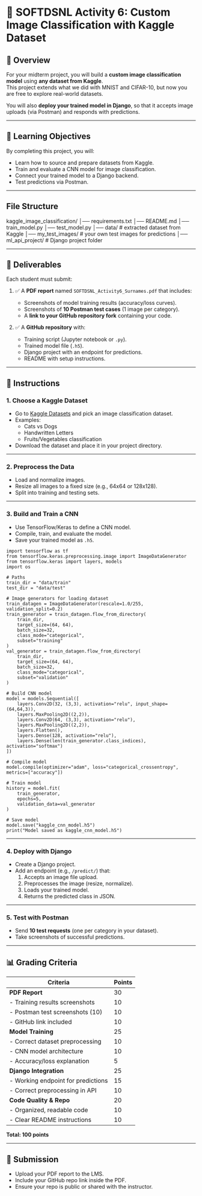 # 🧠 SOFTDSNL Activity 6: Custom Image Classification with Kaggle Dataset

## 📌 Overview
For your midterm project, you will build a **custom image classification model** using **any dataset from Kaggle**.  
This project extends what we did with MNIST and CIFAR-10, but now you are free to explore real-world datasets.

You will also **deploy your trained model in Django**, so that it accepts image uploads (via Postman) and responds with predictions.

---

## 🎯 Learning Objectives
By completing this project, you will:
- Learn how to source and prepare datasets from Kaggle.
- Train and evaluate a CNN model for image classification.
- Connect your trained model to a Django backend.
- Test predictions via Postman.

---

## File Structure

kaggle_image_classification/
│── requirements.txt
│── README.md
│── train_model.py
│── test_model.py
│── data/              # extracted dataset from Kaggle
│── my_test_images/    # your own test images for predictions
│── ml_api_project/    # Django project folder

---

## 📂 Deliverables
Each student must submit:

1. ✅ A **PDF report** named `SOFTDSNL_Activity6_Surnames.pdf` that includes:
   - Screenshots of model training results (accuracy/loss curves).
   - Screenshots of **10 Postman test cases** (1 image per category).
   - A **link to your GitHub repository fork** containing your code.

2. ✅ A **GitHub repository** with:
   - Training script (Jupyter notebook or `.py`).
   - Trained model file (`.h5`).
   - Django project with an endpoint for predictions.
   - README with setup instructions.

---

## 📝 Instructions

### 1. Choose a Kaggle Dataset
- Go to [Kaggle Datasets](https://www.kaggle.com/datasets) and pick an image classification dataset.  
- Examples: 
  - Cats vs Dogs
  - Handwritten Letters
  - Fruits/Vegetables classification
- Download the dataset and place it in your project directory.

---

### 2. Preprocess the Data
- Load and normalize images.
- Resize all images to a fixed size (e.g., 64x64 or 128x128).
- Split into training and testing sets.

---

### 3. Build and Train a CNN
- Use TensorFlow/Keras to define a CNN model.
- Compile, train, and evaluate the model.
- Save your trained model as `.h5`.

```
import tensorflow as tf
from tensorflow.keras.preprocessing.image import ImageDataGenerator
from tensorflow.keras import layers, models
import os

# Paths
train_dir = "data/train"
test_dir = "data/test"

# Image generators for loading dataset
train_datagen = ImageDataGenerator(rescale=1.0/255, validation_split=0.2)
train_generator = train_datagen.flow_from_directory(
    train_dir,
    target_size=(64, 64),
    batch_size=32,
    class_mode="categorical",
    subset="training"
)
val_generator = train_datagen.flow_from_directory(
    train_dir,
    target_size=(64, 64),
    batch_size=32,
    class_mode="categorical",
    subset="validation"
)

# Build CNN model
model = models.Sequential([
    layers.Conv2D(32, (3,3), activation="relu", input_shape=(64,64,3)),
    layers.MaxPooling2D((2,2)),
    layers.Conv2D(64, (3,3), activation="relu"),
    layers.MaxPooling2D((2,2)),
    layers.Flatten(),
    layers.Dense(128, activation="relu"),
    layers.Dense(len(train_generator.class_indices), activation="softmax")
])

# Compile model
model.compile(optimizer="adam", loss="categorical_crossentropy", metrics=["accuracy"])

# Train model
history = model.fit(
    train_generator,
    epochs=5,
    validation_data=val_generator
)

# Save model
model.save("kaggle_cnn_model.h5")
print("Model saved as kaggle_cnn_model.h5")
```

---

### 4. Deploy with Django
- Create a Django project.
- Add an endpoint (e.g., `/predict/`) that:
  1. Accepts an image file upload.
  2. Preprocesses the image (resize, normalize).
  3. Loads your trained model.
  4. Returns the predicted class in JSON.

---

### 5. Test with Postman
- Send **10 test requests** (one per category in your dataset).
- Take screenshots of successful predictions.

---

## 📊 Grading Criteria

| Criteria | Points |
|----------|---------|
| **PDF Report** | 30 |
| - Training results screenshots | 10 |
| - Postman test screenshots (10) | 10 |
| - GitHub link included | 10 |
| **Model Training** | 25 |
| - Correct dataset preprocessing | 10 |
| - CNN model architecture | 10 |
| - Accuracy/loss explanation | 5 |
| **Django Integration** | 25 |
| - Working endpoint for predictions | 15 |
| - Correct preprocessing in API | 10 |
| **Code Quality & Repo** | 20 |
| - Organized, readable code | 10 |
| - Clear README instructions | 10 |

**Total: 100 points**

---

## 🚀 Submission
- Upload your PDF report to the LMS.
- Include your GitHub repo link inside the PDF.
- Ensure your repo is public or shared with the instructor.

